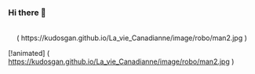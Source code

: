 ### Hi there 👋

<p align="center">
  <br>
    ( https://kudosgan.github.io/La_vie_Canadianne/image/robo/man2.jpg )


[!animated] ( https://kudosgan.github.io/La_vie_Canadianne/image/robo/man2.jpg )

   
  
  <br>
  <br>
</p>

